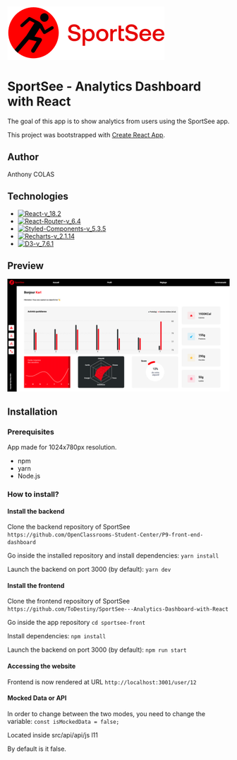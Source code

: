 ![picture](src/assets/logo/logo.svg)

# SportSee - Analytics Dashboard with React

The goal of this app is to show analytics from users using the SportSee app.

This project was bootstrapped with [Create React App](https://github.com/facebook/create-react-app).

## Author

Anthony COLAS

## Technologies

- [![React-v_18.2](https://img.shields.io/badge/React-v_18.2-blue)](https://fr.reactjs.org/)
- [![React-Router-v_6.4](https://img.shields.io/badge/React_Router-v_6.4-blue)](https://reactrouter.com/docs/en/v6)
- [![Styled-Components-v_5.3.5](https://img.shields.io/badge/Styled_Components-v_5.3.5-orange)](https://styled-components.com/)
- [![Recharts-v_2.1.14](https://img.shields.io/badge/Recharts-v_2.1.9-yellow)](https://recharts.org/)
- [![D3-v_7.6.1](https://img.shields.io/badge/D3-v_7.6.1-yellow)](https://d3js.org/)

## Preview

![picture](src/assets/img/preview.png)

## Installation

### Prerequisites

App made for 1024x780px resolution.

- npm
- yarn
- Node.js

### How to install?

#### Install the backend

Clone the backend repository of SportSee
`https://github.com/OpenClassrooms-Student-Center/P9-front-end-dashboard`

Go inside the installed repository and install dependencies:
`yarn install`

Launch the backend on port 3000 (by default):
`yarn dev`

#### Install the frontend

Clone the frontend repository of SportSee
`https://github.com/ToDestiny/SportSee---Analytics-Dashboard-with-React`

Go inside the app repository
`cd sportsee-front`

Install dependencies:
`npm install`

Launch the backend on port 3000 (by default):
`npm run start`

#### Accessing the website

Frontend is now rendered at URL `http://localhost:3001/user/12`

#### Mocked Data or API

In order to change between the two modes, you need to change the variable:
`const isMockedData = false;`

Located inside src/api/api/js l11

By default is it false.
